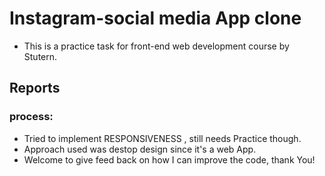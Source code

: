 # Instagram-social media App clone
- This is a practice task for front-end web development course by Stutern.
## Reports
### process: 
- Tried to implement RESPONSIVENESS , still needs Practice though.
- Approach used was destop design since it's a web App.
- Welcome to give feed back on how I can improve the code, thank You!
